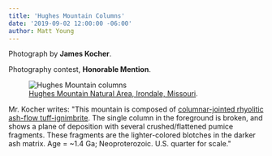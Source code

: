 ```yaml
---
title: 'Hughes Mountain Columns'
date: '2019-09-02 12:00:00 -06:00'
author: Matt Young
---
```


Photograph by **James Kocher**.

Photography contest, **Honorable Mention**.


<figure>
<img src="{{ site.baseurl }}/uploads/2019/Kocher_HughesMtnColumns.jpg" alt="Hughes Mountain columns"/>
<figcaption>
<a href="https://en.wikipedia.org/wiki/Hughes_Mountain">Hughes Mountain Natural Area, Irondale, Missouri</a>. </figcaption>
</figure>
Mr. Kocher writes: "This mountain is composed of <a href="https://en.wikipedia.org/wiki/Columnar_jointing">columnar-jointed rhyolitic ash-flow tuff-ignimbrite</a>. The single column in the foreground is broken, and shows a plane of deposition with several crushed/flattened pumice fragments. These fragments are the lighter-colored blotches in the darker ash matrix. Age = ~1.4 Ga; Neoproterozoic. U.S. quarter for scale."

